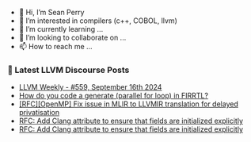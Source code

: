 - 👋 Hi, I’m Sean Perry
- 👀 I’m interested in compilers (c++, COBOL, llvm)
- 🌱 I’m currently learning ...
- 💞️ I’m looking to collaborate on ...
- 📫 How to reach me ...

<!---
s66perry/s66perry is a ✨ special ✨ repository because its `README.md` (this file) appears on your GitHub profile.
You can click the Preview link to take a look at your changes.
--->
### 📕 Latest LLVM Discourse Posts

<!-- DISCOURSE-LLVM:START -->
- [LLVM Weekly - #559, September 16th 2024](https://discourse.llvm.org/t/llvm-weekly-559-september-16th-2024/81274#post_1)
- [How do you code a generate &lpar;parallel for loop&rpar; in FIRRTL?](https://discourse.llvm.org/t/how-do-you-code-a-generate-parallel-for-loop-in-firrtl/81271#post_2)
- [[RFC][OpenMP] Fix issue in MLIR to LLVMIR translation for delayed privatisation](https://discourse.llvm.org/t/rfc-openmp-fix-issue-in-mlir-to-llvmir-translation-for-delayed-privatisation/81225#post_5)
- [RFC: Add Clang attribute to ensure that fields are initialized explicitly](https://discourse.llvm.org/t/rfc-add-clang-attribute-to-ensure-that-fields-are-initialized-explicitly/80626?page=2#post_38)
- [RFC: Add Clang attribute to ensure that fields are initialized explicitly](https://discourse.llvm.org/t/rfc-add-clang-attribute-to-ensure-that-fields-are-initialized-explicitly/80626?page=2#post_37)
<!-- DISCOURSE-LLVM:END -->
